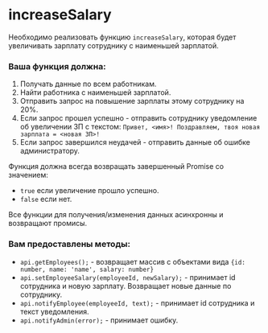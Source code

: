 # increaseSalary

Необходимо реализовать функцию `increaseSalary`, которая будет увеличивать зарплату сотруднику с наименьшей зарплатой.

### Ваша функция должна:

1. Получать данные по всем работникам.
2. Найти работника с наименьшей зарплатой.
3. Отправить запрос на повышение зарплаты этому сотруднику на 20%.
4. Если запрос прошел успешно - отправить сотруднику уведомление об увеличении ЗП с текстом: `Привет, <имя>! Поздравляем, твоя новая зарплата = <новая ЗП>!`
5. Если запрос завершился неудачей - отправить данные об ошибке администратору.

Функция должна всегда возвращать завершенный Promise со значением:

- `true` если увеличение прошло успешно.
- `false` если нет.

Все функции для получения/изменения данных асинхронны и возвращают промисы.

### Вам предоставлены методы:

- `api.getEmployees();` - возвращает массив с объектами вида `{id: number, name: 'name', salary: number}`
- `api.setEmployeeSalary(employeeId, newSalary);` - принимает id сотрудника и новую зарплату. Возвращает новые данные по сотруднику.
- `api.notifyEmployee(employeeId, text);` - принимает id сотрудника и текст уведомления.
- `api.notifyAdmin(error);` - принимает ошибку.
